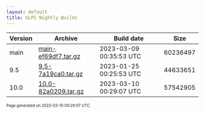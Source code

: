 ```yaml
---
layout: default
title: GLPI Nightly Builds
---
```


Version|Archive|Build date|Size
---|---|---|---
main|[main-ef69df7.tar.gz](main-ef69df7.tar.gz)|2023-03-09 00:35:53 UTC|60236497
9.5|[9.5-7a19ca0.tar.gz](9.5-7a19ca0.tar.gz)|2023-01-25 00:25:53 UTC|44633651
10.0|[10.0-82a0209.tar.gz](10.0-82a0209.tar.gz)|2023-03-10 00:29:07 UTC|57542905

<font size="1">Page generated on 2023-03-10 00:29:07 UTC</font>
